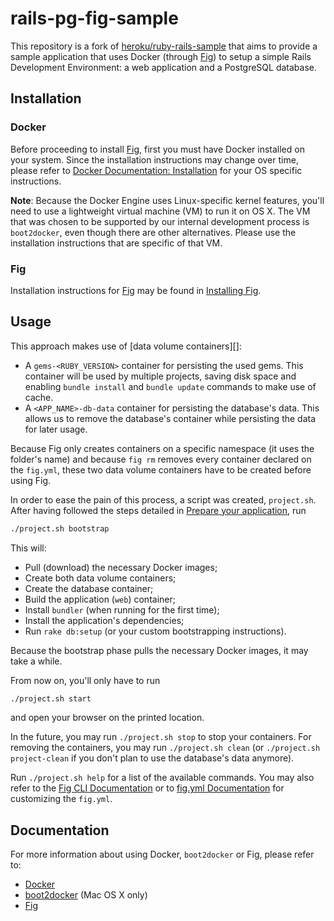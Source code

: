 # rails-pg-fig-sample

This repository is a fork of [heroku/ruby-rails-sample][] that aims to provide a
sample application that uses Docker (through [Fig][]) to setup a simple Rails
Development Environment: a web application and a PostgreSQL database.

## Installation
### Docker
Before proceeding to install [Fig][], first you must have Docker installed on
your system. Since the installation instructions may change over time, please
refer to [Docker Documentation: Installation][] for your OS specific
instructions.

[Docker Documentation: Installation]: https://docs.docker.com/installation/

**Note**: Because the Docker Engine uses Linux-specific kernel features, you'll
need to use a lightweight virtual machine (VM) to run it on OS X. The VM that
was chosen to be supported by our internal development process is `boot2docker`,
even though there are other alternatives. Please use the installation
instructions that are specific of that VM.

### Fig
Installation instructions for [Fig][] may be found in [Installing Fig][].

[Installing Fig]: http://www.fig.sh/install.html

## Usage
This approach makes use of [data volume containers][]:

* A `gems-<RUBY_VERSION>` container for persisting the used gems. This container
will be used by multiple projects, saving disk space and enabling `bundle
install` and `bundle update` commands to make use of cache.
* A `<APP_NAME>-db-data` container for persisting the database's data. This
allows us to remove the database's container while persisting the data for later
usage.

Because Fig only creates containers on a specific namespace (it uses the
folder's name) and because `fig rm` removes every container declared on the
`fig.yml`, these two data volume containers have to be created before using
Fig.

In order to ease the pain of this process, a script was created, `project.sh`.
After having followed the steps detailed in [Prepare your
application](#prepare-your-application), run

```bash
./project.sh bootstrap
```

This will:

* Pull (download) the necessary Docker images;
* Create both data volume containers;
* Create the database container;
* Build the application (`web`) container;
* Install `bundler` (when running for the first time);
* Install the application's dependencies;
* Run `rake db:setup` (or your custom bootstrapping instructions).

Because the bootstrap phase pulls the necessary Docker images, it
may take a while.

From now on, you'll only have to run

```bash
./project.sh start
```

and open your browser on the printed location.

In the future, you may run `./project.sh stop` to stop your containers.
For removing the containers, you may run `./project.sh clean` (or `./project.sh
project-clean` if you don't plan to use the database's data anymore).

Run `./project.sh help` for a list of the available commands. You may also refer
to the [Fig CLI Documentation][] or to [fig.yml Documentation][] for customizing
the `fig.yml`.

[Fig CLI Documentation]: http://www.fig.sh/cli.html
[fig.yml Documentation]: http://www.fig.sh/yml.html

## Documentation
For more information about using Docker, `boot2docker` or Fig, please refer to:

- [Docker](https://docs.docker.com/)
- [boot2docker](https://github.com/boot2docker/boot2docker) (Mac OS X only)
- [Fig][]

[heroku/ruby-rails-sample]: https://github.com/heroku/ruby-rails-sample
[Fig]: http://fig.sh/
